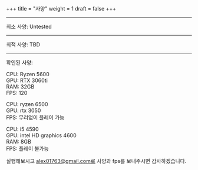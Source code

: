 +++
title = "사양"
weight = 1
draft = false
+++

---
최소 사양:
Untested

---

최적 사양:
TBD

---
확인된 사양:
    
CPU: Ryzen 5600   
GPU: RTX 3060ti   
RAM: 32GB   
FPS: 120
    
CPU: ryzen 6500    
GPU: rtx 3050    
FPS: 무리없이 플레이 가능    
        
CPU: i5 4590   
GPU: intel HD graphics 4600   
RAM: 8GB   
FPS: 플레이 불가능    
    
실행해보시고 alex01763@gmail.com로 사양과 fps를 보내주시면 감사하겠습니다.